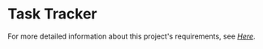 # Task Tracker

For more detailed information about this project's requirements, see <a href="https://roadmap.sh/projects/task-tracker" target="_blank">_Here_</a>.

